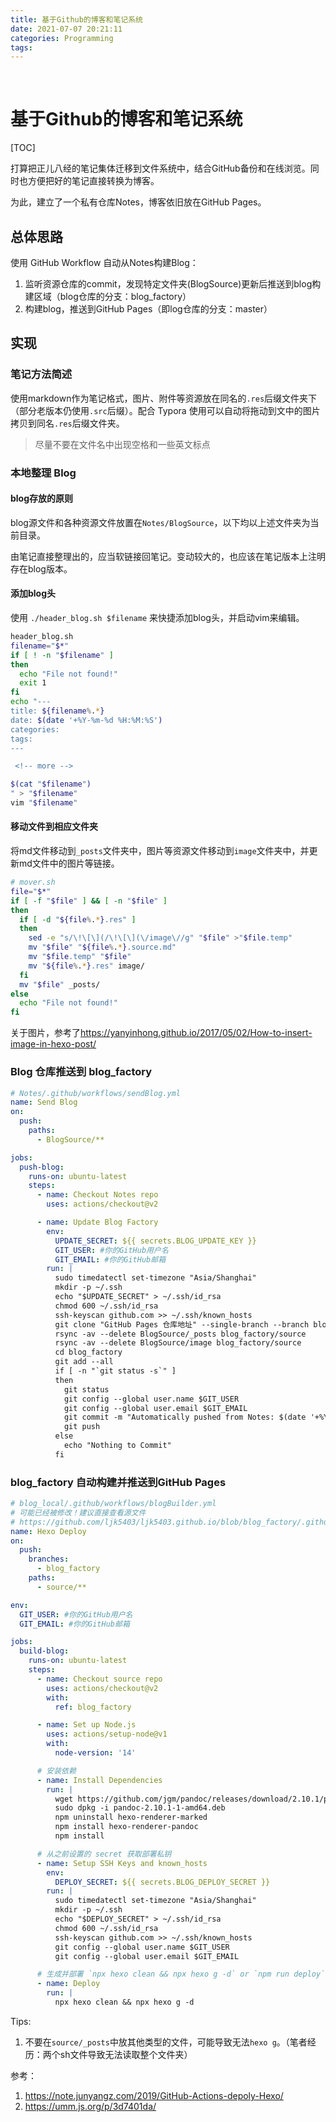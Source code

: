 ```yaml
---
title: 基于Github的博客和笔记系统
date: 2021-07-07 20:21:11
categories: Programming
tags:
---
```


 <!-- more -->

# 基于Github的博客和笔记系统

[TOC]



打算把正儿八经的笔记集体迁移到文件系统中，结合GitHub备份和在线浏览。同时也方便把好的笔记直接转换为博客。

为此，建立了一个私有仓库Notes，博客依旧放在GitHub Pages。

## 总体思路

使用 GitHub Workflow 自动从Notes构建Blog：

1. 监听资源仓库的commit，发现特定文件夹(BlogSource)更新后推送到blog构建区域（blog仓库的分支：blog_factory）
2. 构建blog，推送到GitHub Pages（即log仓库的分支：master）

## 实现

### 笔记方法简述

使用markdown作为笔记格式，图片、附件等资源放在同名的`.res`后缀文件夹下（部分老版本仍使用`.src`后缀）。配合 Typora 使用可以自动将拖动到文中的图片拷贝到同名`.res`后缀文件夹。

> 尽量不要在文件名中出现空格和一些英文标点

### 本地整理 Blog

#### blog存放的原则

blog源文件和各种资源文件放置在`Notes/BlogSource`，以下均以上述文件夹为当前目录。

由笔记直接整理出的，应当软链接回笔记。变动较大的，也应该在笔记版本上注明存在blog版本。

#### 添加blog头

使用 `./header_blog.sh $filename` 来快捷添加blog头，并启动vim来编辑。

```sh
header_blog.sh
filename="$*"
if [ ! -n "$filename" ]
then
  echo "File not found!"
  exit 1
fi
echo "---
title: ${filename%.*}
date: $(date '+%Y-%m-%d %H:%M:%S')
categories:
tags:
---

 <!-- more -->

$(cat "$filename")
" > "$filename"
vim "$filename"
```

#### 移动文件到相应文件夹

将md文件移动到`_posts`文件夹中，图片等资源文件移动到`image`文件夹中，并更新md文件中的图片等链接。

```sh
# mover.sh
file="$*"
if [ -f "$file" ] && [ -n "$file" ]
then
  if [ -d "${file%.*}.res" ]
  then
    sed -e "s/\!\[\](/\!\[\](\/image\//g" "$file" >"$file.temp"
    mv "$file" "${file%.*}.source.md"
    mv "$file.temp" "$file"
    mv "${file%.*}.res" image/
  fi
  mv "$file" _posts/
else
  echo "File not found!"
fi
```

关于图片，参考了<https://yanyinhong.github.io/2017/05/02/How-to-insert-image-in-hexo-post/>

### Blog 仓库推送到 blog_factory

```yml
# Notes/.github/workflows/sendBlog.yml
name: Send Blog
on:
  push:
    paths:
      - BlogSource/**

jobs:
  push-blog:
    runs-on: ubuntu-latest
    steps:
      - name: Checkout Notes repo
        uses: actions/checkout@v2

      - name: Update Blog Factory
        env:
          UPDATE_SECRET: ${{ secrets.BLOG_UPDATE_KEY }}
          GIT_USER: #你的GitHub用户名
          GIT_EMAIL: #你的GitHub邮箱
        run: |
          sudo timedatectl set-timezone "Asia/Shanghai"
          mkdir -p ~/.ssh
          echo "$UPDATE_SECRET" > ~/.ssh/id_rsa
          chmod 600 ~/.ssh/id_rsa
          ssh-keyscan github.com >> ~/.ssh/known_hosts
          git clone "GitHub Pages 仓库地址" --single-branch --branch blog_factory blog_factory --depth=1
          rsync -av --delete BlogSource/_posts blog_factory/source
          rsync -av --delete BlogSource/image blog_factory/source
          cd blog_factory
          git add --all
          if [ -n "`git status -s`" ]
          then
            git status
            git config --global user.name $GIT_USER
            git config --global user.email $GIT_EMAIL
            git commit -m "Automatically pushed from Notes: $(date '+%Y-%m-%d %H:%M:%S')"
            git push
          else
            echo "Nothing to Commit"
          fi
```

### blog_factory 自动构建并推送到GitHub Pages



```yml
# blog_local/.github/workflows/blogBuilder.yml
# 可能已经被修改！建议直接查看源文件
# https://github.com/ljk5403/ljk5403.github.io/blob/blog_factory/.github/workflows/blogBuilder.yml
name: Hexo Deploy
on:
  push:
    branches:
      - blog_factory
    paths:
      - source/**

env:
  GIT_USER: #你的GitHub用户名
  GIT_EMAIL: #你的GitHub邮箱

jobs:
  build-blog:
    runs-on: ubuntu-latest
    steps:
      - name: Checkout source repo
        uses: actions/checkout@v2
        with:
          ref: blog_factory

      - name: Set up Node.js
        uses: actions/setup-node@v1
        with:
          node-version: '14'

      # 安装依赖
      - name: Install Dependencies
        run: |
          wget https://github.com/jgm/pandoc/releases/download/2.10.1/pandoc-2.10.1-1-amd64.deb
          sudo dpkg -i pandoc-2.10.1-1-amd64.deb
          npm uninstall hexo-renderer-marked
          npm install hexo-renderer-pandoc
          npm install

      # 从之前设置的 secret 获取部署私钥
      - name: Setup SSH Keys and known_hosts
        env:
          DEPLOY_SECRET: ${{ secrets.BLOG_DEPLOY_SECRET }}
        run: |
          sudo timedatectl set-timezone "Asia/Shanghai"
          mkdir -p ~/.ssh
          echo "$DEPLOY_SECRET" > ~/.ssh/id_rsa
          chmod 600 ~/.ssh/id_rsa
          ssh-keyscan github.com >> ~/.ssh/known_hosts
          git config --global user.name $GIT_USER
          git config --global user.email $GIT_EMAIL

      # 生成并部署 `npx hexo clean && npx hexo g -d` or `npm run deploy`
      - name: Deploy
        run: |
          npx hexo clean && npx hexo g -d
```

Tips:

1. 不要在`source/_posts`中放其他类型的文件，可能导致无法`hexo g`。（笔者经历：两个sh文件导致无法读取整个文件夹）

参考：

1. <https://note.junyangz.com/2019/GitHub-Actions-depoly-Hexo/>
2. <https://umm.js.org/p/3d7401da/>

